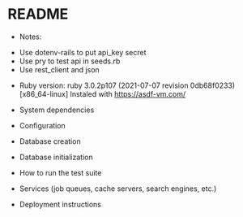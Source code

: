 # README

* Notes:

- Use dotenv-rails to put api_key secret
- Use pry to test api in seeds.rb
- Use rest_client and json

* Ruby version:
ruby 3.0.2p107 (2021-07-07 revision 0db68f0233) [x86_64-linux]
Instaled with https://asdf-vm.com/

* System dependencies

* Configuration

* Database creation

* Database initialization

* How to run the test suite

* Services (job queues, cache servers, search engines, etc.)

* Deployment instructions
